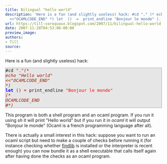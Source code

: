 ```yaml
---
title: Bilingual "hello world"
description: 'Here is a fun (and slightly useless) hack: #cd "." (* echo "Hello world"
  <<"OCAMLCODE_END" *) let  ()  =  print_endline "Bonjour le monde" (...'
url: https://till-varoquaux.blogspot.com/2007/11/bilingual-hello-world.html
date: 2007-11-28T04:53:00-00:00
preview_image:
authors:
- Till
source:
---
```


<p>Here is a fun (and slightly useless) hack:</p><div style="background:#e6e6e6;border:1px solid #a0a0a0;"><tt>#cd <span style="color: #FF0000">&quot;.&quot;</span><span style="font-style: italic"><span style="color: #9A1900">(*</span></span><br/><span style="font-style: italic"><span style="color: #9A1900">echo &quot;Hello world&quot;</span></span><br/><span style="font-style: italic"><span style="color: #9A1900">&lt;&lt;&quot;OCAMLCODE_END&quot;</span></span><br/><span style="font-style: italic"><span style="color: #9A1900">*)</span></span><br/><span style="font-weight: bold"><span style="color: #0000FF">let</span></span> <span style="color: #990000">()</span> <span style="color: #990000">=</span> print_endline <span style="color: #FF0000">&quot;Bonjour le monde&quot;</span><br/><span style="font-style: italic"><span style="color: #9A1900">(*</span></span><br/><span style="font-style: italic"><span style="color: #9A1900">OCAMLCODE_END</span></span><br/><span style="font-style: italic"><span style="color: #9A1900">#*)</span></span></tt></div><p>This program is both a shell program and an ocaml program. If you run it using <em>sh</em> it will print &quot;Hello world&quot; but if you run it in <em>ocaml</em> it will output &quot;Bonjour le monde&quot; (Ocaml is a french programming language after all).</p><p>There is actually a small interest in this hack: suppose you want to run an ocaml script but need to make a couple of checks before running it (for instance checking whether <a href="http://www.ocaml-programming.de/programming/findlib.html" class="externalLink">findlib</a> is installed or the interpreter is recent enough) you can now bundle it as a shell executable that calls itself again after having done the checks as an ocaml program. </p>
